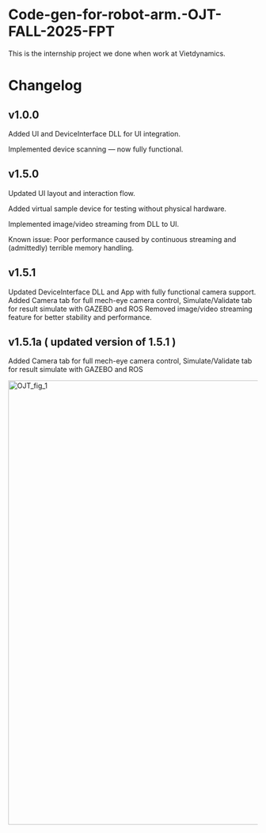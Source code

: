 # Code-gen-for-robot-arm.-OJT-FALL-2025-FPT
This is the internship project we done when work at Vietdynamics.

# Changelog


## v1.0.0

Added UI and DeviceInterface DLL for UI integration.

Implemented device scanning — now fully functional.


## v1.5.0

Updated UI layout and interaction flow.

Added virtual sample device for testing without physical hardware.

Implemented image/video streaming from DLL to UI.

Known issue: Poor performance caused by continuous streaming and (admittedly) terrible memory handling.


## v1.5.1

Updated DeviceInterface DLL and App with fully functional camera support.
Added Camera tab for full mech-eye camera control, Simulate/Validate tab for result simulate with GAZEBO and ROS
Removed image/video streaming feature for better stability and performance.

## v1.5.1a ( updated version of 1.5.1 )

Added Camera tab for full mech-eye camera control, Simulate/Validate tab for result simulate with GAZEBO and ROS


<img width="1152" height="896" alt="OJT_fig_1" src="https://github.com/user-attachments/assets/90cc936f-b992-4ab6-8923-5c2c72240366" />

